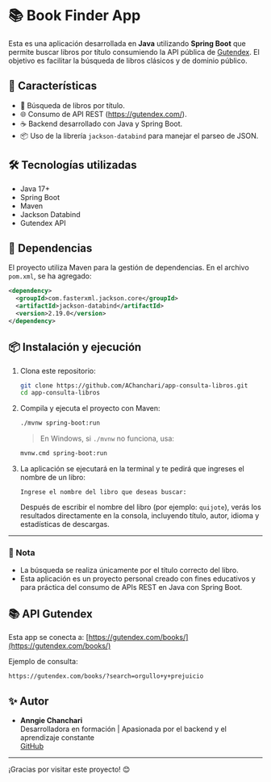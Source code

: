 # 📚 Book Finder App

Esta es una aplicación desarrollada en **Java** utilizando **Spring Boot** que permite buscar libros por título consumiendo la API pública de [Gutendex](https://gutendex.com/). El objetivo es facilitar la búsqueda de libros clásicos y de dominio público.

## 🚀 Características

- 🔎 Búsqueda de libros por título.
- 🌐 Consumo de API REST (https://gutendex.com/).
- ☕ Backend desarrollado con Java y Spring Boot.
- 📦 Uso de la librería `jackson-databind` para manejar el parseo de JSON.

## 🛠️ Tecnologías utilizadas

- Java 17+
- Spring Boot
- Maven
- Jackson Databind
- Gutendex API

## 🧩 Dependencias

El proyecto utiliza Maven para la gestión de dependencias. En el archivo `pom.xml`, se ha agregado:

```xml
<dependency>
  <groupId>com.fasterxml.jackson.core</groupId>
  <artifactId>jackson-databind</artifactId>
  <version>2.19.0</version>
</dependency>
```

## 📦 Instalación y ejecución

1. Clona este repositorio:
   ```bash
   git clone https://github.com/AChanchari/app-consulta-libros.git
   cd app-consulta-libros
   ```

2. Compila y ejecuta el proyecto con Maven:
   ```bash
   ./mvnw spring-boot:run
   ```

   > En Windows, si `./mvnw` no funciona, usa:
   ```bash
   mvnw.cmd spring-boot:run
   ```

3. La aplicación se ejecutará en la terminal y te pedirá que ingreses el nombre de un libro:

   ```text
   Ingrese el nombre del libro que deseas buscar:
   ```

   Después de escribir el nombre del libro (por ejemplo: `quijote`), verás los resultados directamente en la consola, incluyendo título, autor, idioma y estadísticas de descargas.

---

### 📌 Nota

- La búsqueda se realiza únicamente por el título correcto del libro.
- Esta aplicación es un proyecto personal creado con fines educativos y para práctica del consumo de APIs REST en Java con Spring Boot.

## 📚 API Gutendex

Esta app se conecta a: [https://gutendex.com/books/](https://gutendex.com/books/)

Ejemplo de consulta:
```
https://gutendex.com/books/?search=orgullo+y+prejuicio
```

## ✨ Autor

- **Anngie Chanchari**  
  Desarrolladora en formación | Apasionada por el backend y el aprendizaje constante  
  [GitHub](https://github.com/AChanchari)

---

¡Gracias por visitar este proyecto! 😊
